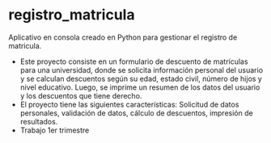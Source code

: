 # registro_matricula
Aplicativo en consola creado en Python para gestionar el registro de matricula.
- Este proyecto consiste en un formulario de descuento de matrículas para una universidad, donde se solicita información personal del usuario y se calculan descuentos según su edad, estado civil, número de hijos y nivel educativo. Luego, se imprime un resumen de los datos del usuario y los descuentos que tiene derecho.
- El proyecto tiene las siguientes características: Solicitud de datos personales, validación de datos, cálculo de descuentos, impresión de resultados.
- Trabajo 1er trimestre
